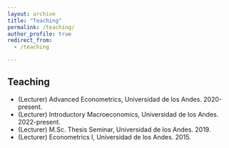 ```yaml
---
layout: archive
title: "Teaching"
permalink: /teaching/
author_profile: true
redirect_from:
  - /teaching

---
```


## Teaching

* (Lecturer) Advanced Econometrics, Universidad de los Andes. 2020-present.
* (Lecturer) Introductory Macroeconomics, Universidad de los Andes. 2022-present.
* (Lecturer) M.Sc. Thesis Seminar, Universidad de los Andes. 2019. 
* (Lecturer) Econometrics I, Universidad de los Andes. 2015.




